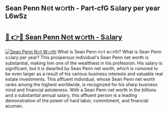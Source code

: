 ## Sean Penn N𝚎t w𝚘rth - Part-cfG S𝚊lary per year L6wSz

# <h2><a href="http://gc1zhz.nevu.top/?p=Sean+Penn">🔗 👉🔴 Sean Penn N𝚎t w𝚘rth - S𝚊lary</a></h2>

[![Sean Penn N𝚎t W𝚘rth](https://i.imgur.com/Oavwk0R.jpeg)](http://gc1zhz.nevu.top/?p=Sean+Penn)
What is Sean Penn n𝚎t w𝚘rth? What is Sean Penn s𝚊lary per year?
This prosperous individual's Sean Penn net worth is substantial, making him one of the wealthiest in his profession. His salary is significant, but it is dwarfed by Sean Penn net worth, which is rumored to be even larger as a result of his various business interests and valuable real estate investments. This affluent individual, whose Sean Penn net worth ranks among the highest worldwide, is recognized for his sharp business mind and financial astuteness. With a Sean Penn net worth in the billions and a substantial annual salary, this affluent person is a leading demonstration of the power of hard labor, commitment, and financial acumen.
